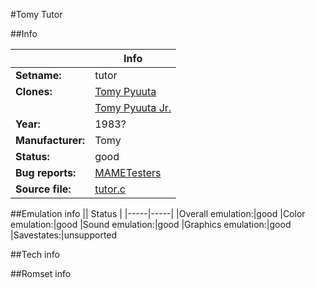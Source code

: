 #Tomy Tutor

##Info

||Info|
|-----|-----|
|**Setname:**|tutor
|**Clones:**|[Tomy Pyuuta](pyuuta.md)
||[Tomy Pyuuta Jr.](pyuutajr.md)
|**Year:**|1983?
|**Manufacturer:**|Tomy
|**Status:**|good
|**Bug reports:**|[MAMETesters](http://mametesters.org/view_all_set.php?type=1&temporary=y&search=tutor.c)
|**Source file:**|[tutor.c](https://github.com/mamedev/mame/blob/master/src/mess/drivers/tutor.c)

##Emulation info
|| Status |
|-----|-----|
|Overall emulation:|good
|Color emulation:|good
|Sound emulation:|good
|Graphics emulation:|good
|Savestates:|unsupported

##Tech info

##Romset info

<!--- START OF EDITED COMMENT DO NOT TOUCH TEXT ABOVE-->
